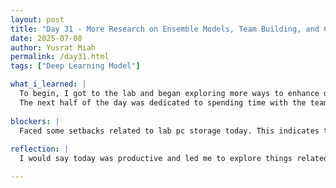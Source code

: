 ```yaml
---
layout: post
title: "Day 31 - More Research on Ensemble Models, Team Building, and Curating the Problem Statement"
date: 2025-07-08
author: Yusrat Miah
permalink: /day31.html
tags: ["Deep Learning Model"]

what_i_learned: |
  To begin, I got to the lab and began exploring more ways to enhance our team's ensemble model. Our ensemble model is a crucial component in our project since it the product that will help our project standout by bringing together three major lightweight models together: MobileNet, EfficientNet, and DenseNet. To gain a better understanding on ensemble models, I looked into some publicly available GitHub repositories and attempted to run some of them locally on my lab PC. I did face some challenges running these ensemble models locally since my lab PC is running out of storage as there are many user profiles and other miscellaneous data stored within the PC. While I wasn't successful with running the models, it led me to another topic, which was understanding the key differences between Pytorch, Tensorflow, and Keras frameworks. I learned that Pytorch was developed by Meta and offers a comprehensive dynamic computational graph, while Tensorflow, on the other hand, was developed by Google and offers suitable statistical analysis quickly and has a subset called "tensorflow lite" for mobile app development. Furthermore, I now understand how "Keras" came about and that it is a high level API of Tensorflow that is great for beginners to create and experiment with neural networks. 
  The next half of the day was dedicated to spending time with the team to complete some team building and to begin our process for documenting our research through writing a comprehensive literature paper. My mentor instructed our group to focus on writing the abstract, introduction, and the literature review portions of the paper this week. I collaborated with a group member to write the problem statement part of the abstract today. I also ran two DenseNet-121 models today. 
  
blockers: |
  Faced some setbacks related to lab pc storage today. This indicates that carrying an external hard drive or flash drive might be a good idea.
  
reflection: |
  I would say today was productive and led me to explore things related to our research. For example, I am inspired to see how to integrate a Deep Architecture on a mobile app now. Also, the team lunch today was great and allowed me to learn more about my group and mentor. Looking ahead, I realize that my time in CEAMLS SAIRI is narrowing down quickly, and I am motivated to end the summer on a high note.

---
```


